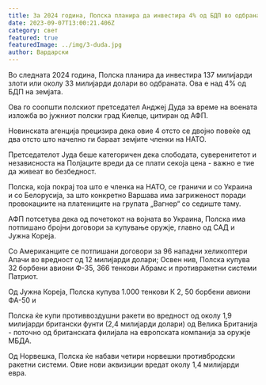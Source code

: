 ```yaml
---
title: За 2024 година, Полска планира да инвестира 4% од БДП во одбраната
date: 2023-09-07T13:00:21.406Z
category: свет
featured: true
featuredImage: ../img/3-duda.jpg
author: Вардарски
---
```

Во следната 2024 година, Полска планира да инвестира 137 милијарди злоти или околу 33 милијарди долари во одбраната. Ова е над 4% од БДП на земјата.

Ова го соопшти полскиот претседател Анджеј Дуда за време на воената изложба во јужниот полски град Киелце, цитиран од АФП.

Новинската агенција прецизира дека овие 4 отсто се двојно повеќе од два отсто што начелно ги бараат земјите членки на НАТО.

Претседателот Јуда беше категоричен дека слободата, суверенитетот и независноста на Полјаците вреди да се плати секоја цена - важно е тие да живеат во безбедност.

Полска, која покрај тоа што е членка на НАТО, се граничи и со Украина и со Белорусија, за што конкретно Варшава има загриженост поради провокациите на платениците на групата „Вагнер“ со седиште таму.

АФП потсетува дека од почетокот на војната во Украина, Полска има потпишано бројни договори за купување оружје, главно од САД и Јужна Кореја.

Со Американците се потпишани договори за 96 нападни хеликоптери Апачи во вредност од 12 милијарди долари; Освен нив, Полска купува 32 борбени авиони Ф-35, 366 тенкови Абрамс и противракетни системи Патриот.

Од Јужна Кореја, Полска купува 1.000 тенкови К 2, 50 борбени авиони ФА-50 и

Полска ќе купи противвоздушни ракети во вредност од околу 1,9 милијарди британски фунти (2,4 милијарди долари) од Велика Британија - поточно од британската филијала на европската компанија за оружје МБДА.

Од Норвешка, Полска ќе набави четири норвешки противбродски ракетни системи. Овие нови аквизиции вредат околу 1,4 милијарди евра.